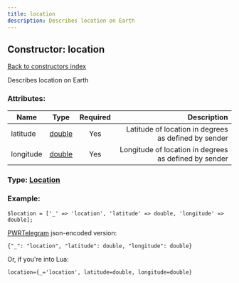 ```yaml
---
title: location
description: Describes location on Earth
---
```

## Constructor: location  
[Back to constructors index](index.md)



Describes location on Earth

### Attributes:

| Name     |    Type       | Required | Description |
|----------|:-------------:|:--------:|------------:|
|latitude|[double](../types/double.md) | Yes|Latitude of location in degrees as defined by sender|
|longitude|[double](../types/double.md) | Yes|Longitude of location in degrees as defined by sender|



### Type: [Location](../types/Location.md)


### Example:

```
$location = ['_' => 'location', 'latitude' => double, 'longitude' => double];
```  

[PWRTelegram](https://pwrtelegram.xyz) json-encoded version:

```
{"_": "location", "latitude": double, "longitude": double}
```


Or, if you're into Lua:  


```
location={_='location', latitude=double, longitude=double}

```


